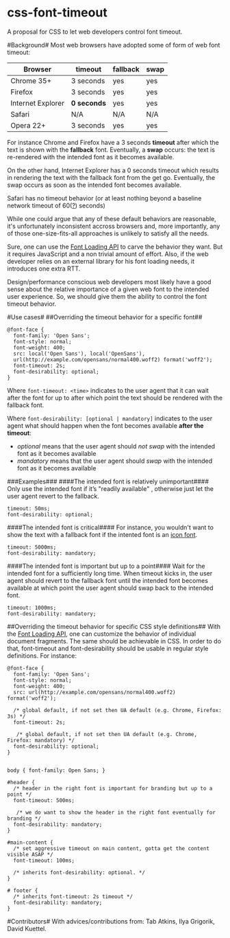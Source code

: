 css-font-timeout
================
A proposal for CSS to let web developers control font timeout.

#Background#
Most web browsers have adopted some of form of web font timeout:

Browser            | timeout      | fallback  | swap
------------------ | ------------ | --------- | --------
Chrome 35+         | 3 seconds    | yes       | yes
Firefox            | 3 seconds    | yes       | yes
Internet Explorer  | **0 seconds**| yes       | yes
Safari             | N/A          | N/A       | N/A
Opera 22+          | 3 seconds    | yes       | yes


For instance Chrome and Firefox have a 3 seconds **timeout** after which the text is shown with the **fallback** font. Eventually, a **swap** occurs: the text is re-rendered with the intended font as it becomes available.

On the other hand, Internet Explorer has a 0 seconds timeout which results in rendering the text with the fallback font from the get go. Eventually, the swap occurs as soon as the intended font becomes available.

Safari has no timeout behavior (or at least nothing beyond a baseline network timeout of 60([?](http://www.stevesouders.com/blog/2009/10/13/font-face-and-performance/)) seconds)

While one could argue that any of these default behaviors are reasonable, it's unfortunately inconsistent accross browsers and, more importantly, any of those one-size-fits-all approaches is unlikely to satisfy all the needs.

Sure, one can use the [Font Loading API](http://dev.w3.org/csswg/css-font-loading/) to carve the behavior they want. But it requires JavaScript and a non trivial amount of effort. Also, if the web developer relies on an external library for his font loading needs, it introduces one extra RTT.

Design/performance conscious web developers most likely have a good sense about the relative importance of a given web font to the intended user experience. So, we should give them the ability to control the font timeout behavior.


#Use cases#
##Overriding the timeout behavior for a specific font##

```
@font-face {
  font-family: 'Open Sans';
  font-style: normal;
  font-weight: 400;
  src: local('Open Sans'), local('OpenSans'),
  url(http://example.com/opensans/normal400.woff2) format('woff2');
  font-timeout: 2s;
  font-desirability: optional;
}
```

Where ```font-timeout: <time>``` indicates to the user agent that it can wait after the font for up to <time> after which point the text should be rendered with the fallback font.

Where ```font-desirability: [optional | mandatory]``` indicates to the user agent what should happen when the font becomes available **after the timeout**:
 - *optional* means that the user agent should *not swap* with the intended font as it becomes available
 - *mandatory* means that the user agent should *swap*  with the intended font as it becomes available


###Examples###
####The intended font is relatively unimportant####
Only use the intended font if it’s "readily available" , otherwise just let the user agent revert to the fallback.
```
timeout: 50ms;
font-desirability: optional;
````

####The intended font is critical####
For instance, you wouldn't want to show the text with a fallback font if the intented font is an [icon font](http://fortawesome.github.io/Font-Awesome/icons/).
```
timeout: 5000ms;
font-desirability: mandatory;
````

####The intended font is important but up to a point####
Wait for the intended font for a sufficiently long time. When timeout kicks in, the user agent should revert to the fallback font until the intended font becomes available at which point the user agent should swap back to the intended font.

```
timeout: 1000ms;
font-desirability: mandatory;
```

##Overriding the timeout behavior for specific CSS style definitions##
With the [Font Loading API](http://dev.w3.org/csswg/css-font-loading/), one can customize the behavior of individual document fragments. The same should be achievable in CSS. In order to do that, font-timeout and font-desirability should be usable in regular style definitions. For instance:

```
@font-face {
  font-family: 'Open Sans';
  font-style: normal;
  font-weight: 400;
  src: url(http://example.com/opensans/normal400.woff2) format('woff2');
  
  /* global default, if not set then UA default (e.g. Chrome, Firefox: 3s) */ 
  font-timeout: 2s;
  
   /* global default, if not set then UA default (e.g. Chrome, Firefox: mandatory) */
  font-desirability: optional;
}


body { font-family: Open Sans; }

#header {
  /* header in the right font is important for branding but up to a point */
  font-timeout: 500ms;
  
   /* we do want to show the header in the right font eventually for branding */
  font-desirability: mandatory;
}

#main-content {
  /* set aggressive timeout on main content, gotta get the content visible ASAP */
  font-timeout: 100ms;
  
  /* inherits font-desirability: optional. */
}

# footer {  
  /* inherits font-timeout: 2s timeout */
  font-desirability: mandatory;
}
```


#Contributors#
With advices/contributions from: Tab Atkins, Ilya Grigorik, David Kuettel.
